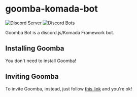 # goomba-komada-bot

[![Discord Server](https://discordapp.com/api/guilds/410854239020253195/embed.png)](https://discord.gg/trFPmhK)
[![Discord Bots](https://discordbots.org/api/widget/407272032431112202.svg)](https://discordbots.org/bot/407272032431112202)

Goomba Bot is a discord.js/Komada Framework bot.

Installing Goomba
-----------------

You don't need to install Goomba!

Inviting Goomba
---------------

To invite Goomba, instead, just follow [this link](https://discordapp.com/oauth2/authorize?client_id=407272032431112202&permissions=8&scope=bot) and you're ok!